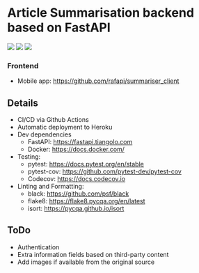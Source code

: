 # Article Summarisation backend based on FastAPI

<p align="left">
     <img src="https://img.shields.io/github/license/rafapi/mvenv">
     <img src="https://img.shields.io/github/last-commit/rafapi/mvenv">
     <img src=https://github.com/rafapi/fastapi_text_sum/workflows/Continuous%20Integration%20and%20Delivery/badge.svg?branch=master">
</p>

### Frontend
* Mobile app: https://github.com/rafapi/summariser_client

## Details
* CI/CD via Github Actions
* Automatic deployment to Heroku
* Dev dependencies
  * FastAPI: https://fastapi.tiangolo.com
  * Docker: https://docs.docker.com/
* Testing:
  * pytest: https://docs.pytest.org/en/stable
  * pytest-cov: https://github.com/pytest-dev/pytest-cov
  * Codecov: https://docs.codecov.io
* Linting and Formatting:
  * black: https://github.com/psf/black
  * flake8: https://flake8.pycqa.org/en/latest
  * isort: https://pycqa.github.io/isort

## ToDo
* Authentication
* Extra information fields based on third-party content
* Add images if available from the original source
